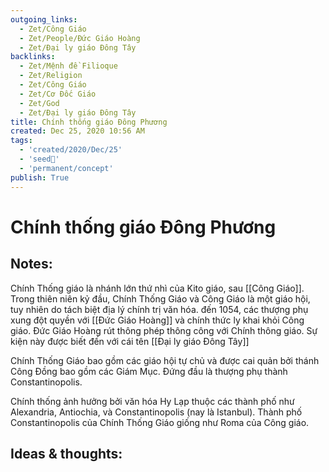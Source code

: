 ```yaml
---
outgoing_links:
  - Zet/Công Giáo
  - Zet/People/Đức Giáo Hoàng
  - Zet/Đại ly giáo Đông Tây
backlinks:
  - Zet/Mệnh đề Filioque
  - Zet/Religion
  - Zet/Công Giáo
  - Zet/Cơ Đốc Giáo
  - Zet/God
  - Zet/Đại ly giáo Đông Tây
title: Chính thống giáo Đông Phương
created: Dec 25, 2020 10:56 AM
tags:
  - 'created/2020/Dec/25'
  - 'seed🥜'
  - 'permanent/concept'
publish: True
---
```

# Chính thống giáo Đông Phương

## Notes:
Chính Thống giáo là nhánh lớn thứ nhì của Kito giáo, sau [[Công Giáo]]. Trong thiên niên kỷ đầu, Chính Thống Giáo và Công Giáo là một giáo hội, tuy nhiên do tách biệt địa lý chính trị văn hóa. đến 1054, các thượng phụ xung đột quyền với [[Đức Giáo Hoàng]] và chính thức ly khai khỏi Công giáo. Đức Giáo Hoàng rút thông phép thông công với Chính thông giáo. Sự kiện này được biết đến với cái tên [[Đại ly giáo Đông Tây]] 

Chính Thống Giáo bao gồm các giáo hội tự chủ và được cai quản bởi thánh Công Đồng bao gồm các Giám Mục. Đứng đầu là thượng phụ thành Constantinopolis.

Chính thống ảnh hưởng bởi văn hóa Hy Lạp thuộc các thành phố như Alexandria, Antiochia, và Constantinopolis (nay là Istanbul). Thành phố Constantinopolis của Chính Thống Giáo giống như Roma của Công giáo.

## Ideas & thoughts:
